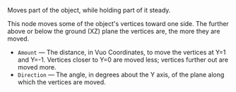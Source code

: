 Moves part of the object, while holding part of it steady.

This node moves some of the object's vertices toward one side.  The further above or below the ground (XZ) plane the vertices are, the more they are moved.

   - `Amount` — The distance, in Vuo Coordinates, to move the vertices at Y=1 and Y=-1.  Vertices closer to Y=0 are moved less; vertices further out are moved more.
   - `Direction` — The angle, in degrees about the Y axis, of the plane along which the vertices are moved.
